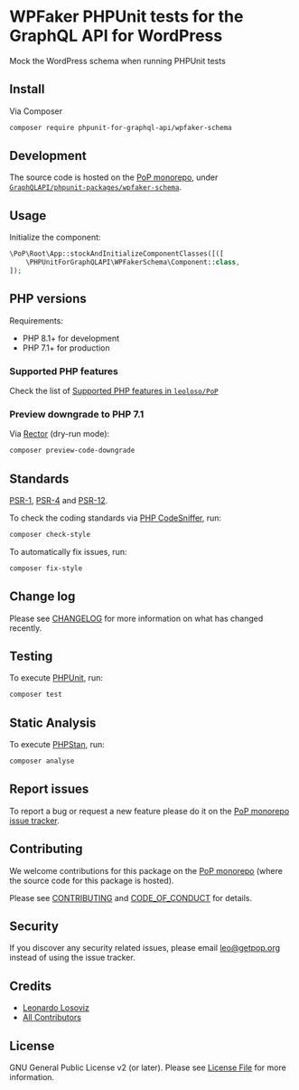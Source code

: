 # WPFaker PHPUnit tests for the GraphQL API for WordPress

<!--
[![Build Status][ico-travis]][link-travis]
[![Quality Score][ico-code-quality]][link-code-quality]
[![Software License][ico-license]](LICENSE.md)
[![Latest Version on Packagist][ico-version]][link-packagist]
[![Coverage Status][ico-scrutinizer]][link-scrutinizer]
[![Total Downloads][ico-downloads]][link-downloads]
-->

Mock the WordPress schema when running PHPUnit tests

## Install

Via Composer

``` bash
composer require phpunit-for-graphql-api/wpfaker-schema
```

## Development

The source code is hosted on the [PoP monorepo](https://github.com/leoloso/PoP), under [`GraphQLAPI/phpunit-packages/wpfaker-schema`](https://github.com/leoloso/PoP/tree/master/layers/GraphQLAPI/phpunit-packages/wpfaker-schema).

## Usage

Initialize the component:

``` php
\PoP\Root\App::stockAndInitializeComponentClasses([([
    \PHPUnitForGraphQLAPI\WPFakerSchema\Component::class,
]);
```

## PHP versions

Requirements:

- PHP 8.1+ for development
- PHP 7.1+ for production

### Supported PHP features

Check the list of [Supported PHP features in `leoloso/PoP`](https://github.com/leoloso/PoP/blob/master/docs/supported-php-features.md)

### Preview downgrade to PHP 7.1

Via [Rector](https://github.com/rectorphp/rector) (dry-run mode):

```bash
composer preview-code-downgrade
```

## Standards

[PSR-1](https://www.php-fig.org/psr/psr-1), [PSR-4](https://www.php-fig.org/psr/psr-4) and [PSR-12](https://www.php-fig.org/psr/psr-12).

To check the coding standards via [PHP CodeSniffer](https://github.com/squizlabs/PHP_CodeSniffer), run:

``` bash
composer check-style
```

To automatically fix issues, run:

``` bash
composer fix-style
```

## Change log

Please see [CHANGELOG](CHANGELOG.md) for more information on what has changed recently.

## Testing

To execute [PHPUnit](https://phpunit.de/), run:

``` bash
composer test
```

## Static Analysis

To execute [PHPStan](https://github.com/phpstan/phpstan), run:

``` bash
composer analyse
```

## Report issues

To report a bug or request a new feature please do it on the [PoP monorepo issue tracker](https://github.com/leoloso/PoP/issues).

## Contributing

We welcome contributions for this package on the [PoP monorepo](https://github.com/leoloso/PoP) (where the source code for this package is hosted).

Please see [CONTRIBUTING](CONTRIBUTING.md) and [CODE_OF_CONDUCT](CODE_OF_CONDUCT.md) for details.

## Security

If you discover any security related issues, please email leo@getpop.org instead of using the issue tracker.

## Credits

- [Leonardo Losoviz][link-author]
- [All Contributors][link-contributors]

## License

GNU General Public License v2 (or later). Please see [License File](LICENSE.md) for more information.

[ico-version]: https://img.shields.io/packagist/v/phpunit-for-graphql-api/wpfaker-schema.svg?style=flat-square
[ico-license]: https://img.shields.io/badge/license-GPLv2-brightgreen.svg?style=flat-square
[ico-travis]: https://img.shields.io/travis/phpunit-for-graphql-api/wpfaker-schema/master.svg?style=flat-square
[ico-scrutinizer]: https://img.shields.io/scrutinizer/coverage/g/phpunit-for-graphql-api/wpfaker-schema.svg?style=flat-square
[ico-code-quality]: https://img.shields.io/scrutinizer/g/phpunit-for-graphql-api/wpfaker-schema.svg?style=flat-square
[ico-downloads]: https://img.shields.io/packagist/dt/phpunit-for-graphql-api/wpfaker-schema.svg?style=flat-square

[link-packagist]: https://packagist.org/packages/phpunit-for-graphql-api/wpfaker-schema
[link-travis]: https://travis-ci.org/phpunit-for-graphql-api/wpfaker-schema
[link-scrutinizer]: https://scrutinizer-ci.com/g/phpunit-for-graphql-api/wpfaker-schema/code-structure
[link-code-quality]: https://scrutinizer-ci.com/g/phpunit-for-graphql-api/wpfaker-schema
[link-downloads]: https://packagist.org/packages/phpunit-for-graphql-api/wpfaker-schema
[link-author]: https://github.com/leoloso
[link-contributors]: ../../../../../../contributors
